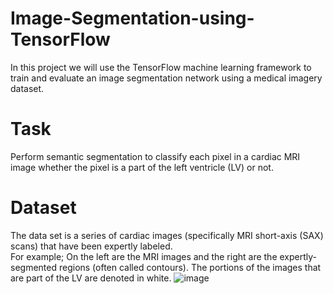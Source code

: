 # Image-Segmentation-using-TensorFlow
In this project we will use the TensorFlow machine learning framework to train and evaluate an image segmentation network using a medical imagery dataset.<br>

# Task
Perform semantic segmentation to classify each pixel in a cardiac MRI image whether the pixel is a part of the left ventricle (LV) or not.<br>

# Dataset
The data set is a series of cardiac images (specifically MRI short-axis (SAX) scans) that have been expertly labeled.<br>
For example; On the left are the MRI images and the right are the expertly-segmented regions (often called contours). The portions of the images that are part of the LV are denoted in white.
![image](https://user-images.githubusercontent.com/86055894/217485199-6bbfefc5-2a3a-4d3b-9031-403be41bdbd8.png)
